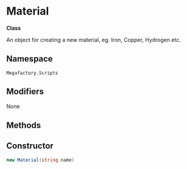 # Material
**Class**

An object for creating a new material, eg. Iron, Copper, Hydrogen etc.

## Namespace
`Megafactory.Scripts`

## Modifiers
None

## Methods

## Constructor
```cs
new Material(string name)
```